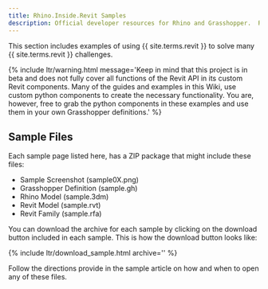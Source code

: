 ```yaml
---
title: Rhino.Inside.Revit Samples
description: Official developer resources for Rhino and Grasshopper.  Rhino developer tools are royalty free and include support.
---
```


This section includes examples of using {{ site.terms.revit }} to solve many {{ site.terms.revit }} challenges.

{% include ltr/warning.html message='Keep in mind that this project is in beta and does not fully cover all functions of the Revit API in its custom Revit components. Many of the guides and examples in this Wiki, use custom python components to create the necessary functionality. You are, however, free to grab the python components in these examples and use them in your own Grasshopper definitions.' %}

## Sample Files

Each sample page listed here, has a ZIP package that might include these files:

- Sample Screenshot (sample0X.png)
- Grasshopper Definition (sample.gh)
- Rhino Model (sample.3dm)
- Revit Model (sample.rvt)
- Revit Family (sample.rfa)

You can download the archive for each sample by clicking on the download button included in each sample. This is how the download button looks like:

{% include ltr/download_sample.html archive='' %}

Follow the directions provide in the sample article on how and when to open any of these files.